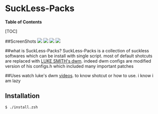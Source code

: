 # SuckLess-Packs


**Table of Contents**

[TOC]

##ScreenShots
![](https://imgur.com/hagHHpH)
![](https://imgur.com/ldHrxzT)
![](https://imgur.com/earKqCP)
![](https://imgur.com/1XniTrC)



##what is SuckLess-Packs?
SuckLess-Packs is a collection of suckless softwares which can be install with single script.
most of default shotcuts are replaced with [LUKE SMITH's dwm](https://github.com/LukeSmithxyz/dwm "LUKE SMITH's dwm"). indeed dwm configs are modified version of his configs.h which included many important patches

##Uses
watch luke's dwm [videos](https://www.youtube.com/channel/UC2eYFnH61tmytImy1mTYvhA "videos"). to know shotcut or how to use.
i know i am lazy

## Installation
`$ ./install.zsh`

